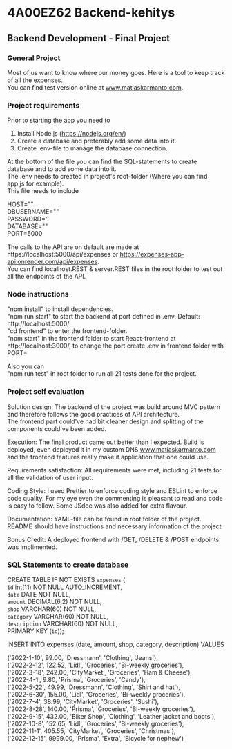 # 4A00EZ62 Backend-kehitys

## Backend Development - Final Project

### General Project

Most of us want to know where our money goes. Here is a tool to keep track of all the expenses.  
You can find test version online at www.matiaskarmanto.com.


### Project requirements

Prior to starting the app you need to
1) Install Node.js (https://nodejs.org/en/)
2) Create a database and preferably add some data into it.
3) Create .env-file to manage the database connection.

At the bottom of the file you can find the SQL-statements to create database and to add some data into it.  
The .env needs to created in project's root-folder (Where you can find app.js for example).  
This file needs to include

HOST=""  
DBUSERNAME=""  
PASSWORD=''  
DATABASE=""  
PORT=5000  

The calls to the API are on default are made at https://localhost:5000/api/expenses or https://expenses-app-api.onrender.com/api/expenses.  
You can find localhost.REST & server.REST files in the root folder to test out all the endpoints of the API.
  
  
### Node instructions

"npm install" to install dependencies.   
"npm run start" to start the backend at port defined in .env. Default: http://localhost:5000/  
"cd frontend" to enter the frontend-folder.  
"npm start" in the frontend folder to start React-frontend at http://localhost:3000/, to change the port create .env in frontend folder with PORT=

Also you can  
"npm run test" in root folder to run all 21 tests done for the project.  

### Project self evaluation

Solution design: The backend of the project was build around MVC pattern and therefore follows the good practices of API architecture.  
The frontend part could've had bit cleaner design and splitting of the components could've been added. 

Execution: The final product came out better than I expected. Build is deployed, even deployed it in my custom DNS www.matiaskarmanto.com and the frontend features really make it application that one could use.  

Requirements satisfaction: All requirements were met, including 21 tests for all the validation of user input.  

Coding Style: I used Prettier to enforce coding style and ESLint to enforce code quality. For my eye even the commenting is pleasant to read and code is easy to follow. Some JSdoc was also added for extra flavour.

Documentation: YAML-file can be found in root folder of the project. README should have instructions and necessary information of the project.  

Bonus Credit: A deployed frontend with /GET, /DELETE & /POST endpoints was implimented.  

### SQL Statements to create database  

CREATE TABLE IF NOT EXISTS `expenses` (  
`id` int(11) NOT NULL AUTO_INCREMENT,  
`date` DATE NOT NULL,  
`amount` DECIMAL(6,2) NOT NULL,  
`shop` VARCHAR(60) NOT NULL,  
`category` VARCHAR(60) NOT NULL,  
`description` VARCHAR(60) NOT NULL,  
PRIMARY KEY (`id`));

INSERT INTO expenses (date, amount, shop, category, description) VALUES 

('2022-1-10', 99.00, 'Dressmann', 'Clothing', 'Jeans'),  
('2022-2-12', 122.52, 'Lidl', 'Groceries', 'Bi-weekly groceries'),  
('2022-3-18', 242.00, 'CityMarket', 'Groceries', 'Ham & Cheese'),  
('2022-4-1', 9.80, 'Prisma', 'Groceries', 'Candy'),  
('2022-5-22', 49.99, 'Dressmann', 'Clothing', 'Shirt and hat'),  
('2022-6-30', 155.00, 'Lidl', 'Groceries', 'Bi-weekly groceries'),  
('2022-7-4', 38.99, 'CityMarket', 'Groceries', 'Sushi'),  
('2022-8-28', 140.00, 'Prisma', 'Groceries', 'Bi-weekly groceries'),  
('2022-9-15', 432.00, 'Biker Shop', 'Clothing', 'Leather jacket and boots'),  
('2022-10-8', 152.65, 'Lidl', 'Groceries', 'Bi-weekly groceries'),  
('2022-11-1', 405.55, 'CityMarket', 'Groceries', 'Christmas'),  
('2022-12-15', 9999.00, 'Prisma', 'Extra', 'Bicycle for nephew')  

